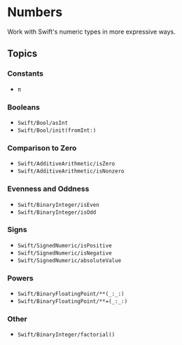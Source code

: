 # Numbers

Work with Swift's numeric types in more expressive ways.

## Topics

### Constants

 - ``π``

### Booleans

 - ``Swift/Bool/asInt``
 - ``Swift/Bool/init(fromInt:)``

### Comparison to Zero

 - ``Swift/AdditiveArithmetic/isZero``
 - ``Swift/AdditiveArithmetic/isNonzero``

### Evenness and Oddness

 - ``Swift/BinaryInteger/isEven``
 - ``Swift/BinaryInteger/isOdd``

### Signs

 - ``Swift/SignedNumeric/isPositive``
 - ``Swift/SignedNumeric/isNegative``
 - ``Swift/SignedNumeric/absoluteValue``

### Powers

 - ``Swift/BinaryFloatingPoint/**(_:_:)``
 - ``Swift/BinaryFloatingPoint/**=(_:_:)``

### Other

 - ``Swift/BinaryInteger/factorial()``

